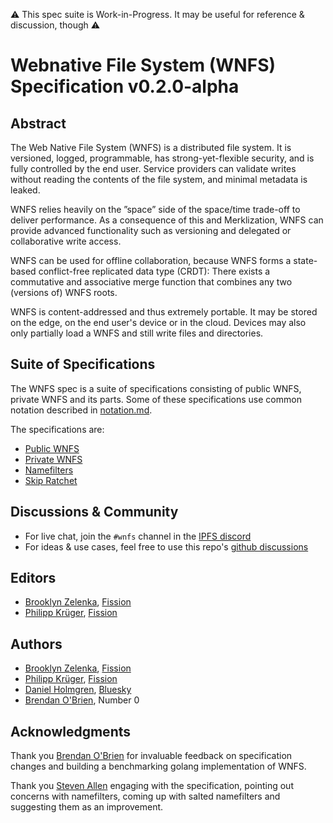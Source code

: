 ⚠️ This spec suite is Work-in-Progress. It may be useful for reference & discussion, though ⚠️

# Webnative File System (WNFS) Specification v0.2.0-alpha

## Abstract

The Web Native File System (WNFS) is a distributed file system. It is versioned, logged, programmable, has strong-yet-flexible security, and is fully controlled by the end user. Service providers can validate writes without reading the contents of the file system, and minimal metadata is leaked.

WNFS relies heavily on the ”space” side of the space/time trade-off to deliver performance. As a consequence of this and Merklization, WNFS can provide advanced functionality such as versioning and delegated or collaborative write access.

WNFS can be used for offline collaboration, because WNFS forms a state-based conflict-free replicated data type (CRDT): There exists a commutative and associative merge function that combines any two (versions of) WNFS roots.

WNFS is content-addressed and thus extremely portable. It may be stored on the edge, on the end user's device or in the cloud. Devices may also only partially load a WNFS and still write files and directories.


## Suite of Specifications

The WNFS spec is a suite of specifications consisting of public WNFS, private WNFS and its parts. Some of these specifications use common notation described in [notation.md](/notation.md).

The specifications are:
- [Public WNFS](/spec/public-wnfs.md)
- [Private WNFS](/spec/private-wnfs.md)
- [Namefilters](/spec/namefilter.md)
- [Skip Ratchet](/spec/skip-ratchet.md)

## Discussions & Community

- For live chat, join the `#wnfs` channel in the [IPFS discord](https://discord.gg/vj7qWuAyHY)
- For ideas & use cases, feel free to use this repo's [github discussions](https://github.com/wnfs-wg/spec/discussions/2)

## Editors

* [Brooklyn Zelenka](https://github.com/expede), [Fission](https://fission.codes)
* [Philipp Krüger](https://github.com/matheus23), [Fission](https://fission.codes)

## Authors

* [Brooklyn Zelenka](https://github.com/expede), [Fission](https://fission.codes)
* [Philipp Krüger](https://github.com/matheus23), [Fission](https://fission.codes)
* [Daniel Holmgren](https://github.com/dholms), [Bluesky](https://blueskyweb.xyz/)
* [Brendan O'Brien](https://github.com/b5), Number 0

## Acknowledgments

Thank you [Brendan O'Brien](https://github.com/b5) for invaluable feedback on specification changes and building a benchmarking golang implementation of WNFS.

Thank you [Steven Allen](https://github.com/stebalien) engaging with the specification, pointing out concerns with namefilters, coming up with salted namefilters and suggesting them as an improvement.
